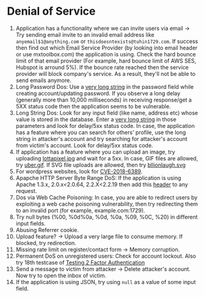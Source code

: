 # Denial of Service
1. Application has a functionality where we can invite users via email &rarr; Try sending email invite to an invalid email address like ```anyemail$1@anything.com``` or ```thisdoesntexists@tuhin1729.com```. If success then find out which Email Service Provider (by looking into email header or use mxtoolbox.com) the application is using. Check the hard bounce limit of that email provider (For example, hard bounce limit of AWS SES, Hubspot is arround 5%). If the bounce rate reached then the service provider will block company's service. As a result, they'll not be able to send emails anymore.
2. Long Password Dos: Use a [very long string](https://github.com/tuhin1729/Bug-Bounty-Methodology/blob/main/payloads/password.txt) in the password field while creating account/updating password. If you observe a long delay (generally more than 10,000 milliseconds) in receiving response/get a 5XX status code then the application seems to be vulnerable. 
3. Long String Dos: Look for any input field (like name, address etc) whose value is stored in the database. Enter a [very long string](https://github.com/tuhin1729/Bug-Bounty-Methodology/blob/main/payloads/password.txt) in those parameters and look for delay/5xx status code. In case, the application has a feature where you can search for others' profile, use the long string in attacker's account and try searching for attacker's account from victim's account. Look for delay/5xx status code.
4. If application has a feature where you can upload an image, try uploading [lottapixel.jpg](https://github.com/tuhin1729/Bug-Bounty-Methodology/blob/main/payloads/lottapixel.jpg) and wait for a 5xx. In case, GIF files are allowed, try [uber.gif](https://github.com/tuhin1729/Bug-Bounty-Methodology/blob/main/payloads/uber.gif). If SVG file uploads are allowed, then try [bllionlaugh.svg](https://github.com/tuhin1729/Bug-Bounty-Methodology/blob/main/payloads/bllionlaugh.svg)
5. For wordpress websites, look for [CVE-2018-6389](https://hackerone.com/reports/752010). 
6. Apapche HTTP Server Byte Range DoS: If the application is using Apache 1.3.x, 2.0.x<2.0.64, 2.2.X<2.2.19 then add this [header](https://github.com/tuhin1729/Bug-Bounty-Methodology/blob/main/payloads/apachedos.txt) to any request.
7. Dos via Web Cache Poisoning: In case, you are able to redirect users by exploiting a web cache poisoning vulnerability, then try redirecting them to an invalid port (for example, example.com:1729). 
8. Try null bytes (%00, %0d%0a, %0d, %0a, %09, %0C, %20) in different input fields.
9. Abusing Referrer cookie.
10. Upload feature? &rarr; Upload a very large file to consume memory. If blocked, try redirection.
11. Missing rate limit on register/contact form &rarr; Memory corruption.
12. Permanent DoS on unregistered users: Check for account lockout. Also try 18th testcase of [Testing 2 Factor Authentication](https://github.com/tuhin1729/Bug-Bounty-Methodology/blob/main/2FA.md)
13. Send a message to victim from attacker &rarr; Delete attacker's account. Now try to open the inbox of victim.
14. If the application is using JSON, try using ```null``` as a value of some input field.
